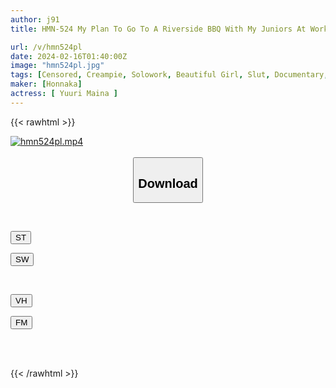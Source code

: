 ```yaml
---
author: j91
title: HMN-524 My Plan To Go To A Riverside BBQ With My Juniors At Work, Two Boys And Two Girls, Was Canceled The Day Before, So I Decided To Go With The Girl From My Part-time Job.Once We Did It, We Got Too Excited, So We Ended Up Staying The Night Until Morning. At Night, I Cum Inside Her Without Makeup. After Playing In The River And Getting Soaked, We Take A Break... Yuri Maina

url: /v/hmn524pl
date: 2024-02-16T01:40:00Z
image: "hmn524pl.jpg"
tags: [Censored, Creampie, Solowork, Beautiful Girl, Slut, Documentary, Cuckold	]
maker: [Honnaka]
actress: [ Yuuri Maina ]
---
```



{{< rawhtml >}}

<div class="video" data-videoid="BkZ44reDR7fyZqZ">
    <a href="javascript:;">
        <img src="/v/hmn524pl/hmn524pl.jpg" width="WIDTH" height="HEIGHT" alt="hmn524pl.mp4" loading="lazy">
    </a>
</div>

<script type="text/javascript" src="https://j91.asia/asset/on-demand-st.js"></script>

<br>
  <link rel="stylesheet" href="https://j91.asia/asset/bs5.css">
  
  <center>
  <button class="btn btn-primary" type="button" data-bs-toggle="collapse" data-bs-target=".multi-collapse" aria-expanded="false" aria-controls="multiCollapseExample1 multiCollapseExample2"><h2>Download</h2></button></center>
</p>
<div class="row">
  <div class="col">
    <div class="collapse multi-collapse" id="multiCollapseExample1">
      <div class="card card-body">
	      	      <br>
<div class="buttons">  
<p><a href="https://streamtape.to/v/BkZ44reDR7fyZqZ" target="_blank"><button class="btn-hover color-3"><i class="fa fa-download"></i> ST</button></a></p>
<p><a href="https://cdnwish.com/8ztpr8ilpjwq" target="_blank"><button class="btn-hover color-2"><i class="fa fa-download"></i> SW</button></a></p></div>
    </div>
  </div>
</div>
  <div class="col">
    <div class="collapse multi-collapse" id="multiCollapseExample2">
      <div class="card card-body">
	      <br>
<div class="buttons">
<p><a href="javascript:;" target="_blank"><button class="btn-hover color-9"><i class="fa fa-download"></i> VH</button></a></p>
<p><a href="javascript:;"><button class="btn-hover color-8"><i class="fa fa-download"></i> FM</button></a></p></div>
<br><br>
      </div>
    </div>
  </div>
</div>

{{< /rawhtml >}}